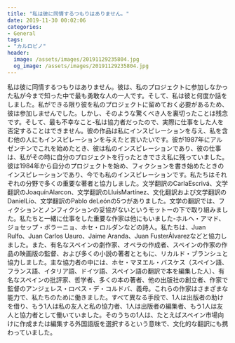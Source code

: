 ```yaml
---
title: "私は彼に同情するつもりはありません。"
date: 2019-11-30 00:02:06
categories:
- General
tags:
- "カルロピノ"
header:
  image: /assets/images/20191129235804.jpg
  og_image: /assets/images/20191129235804.jpg
---
```


私は彼に同情するつもりはありません。彼は、私のプロジェクトに参加しなかった私が今まで知った中で最も勇敢な人の一人です。そして、私は彼と何度か話をしました。私ができる限り彼を私のプロジェクトに留めておく必要があるため、彼は参加しませんでした。しかし、そのような驚くべき人を裏切ったことは残念です。そして、最も不幸なこと-私は協力者だったので、実際に仕事をした人を否定することはできません。彼の作品は私にインスピレーションを与え、私を含む他の人にもインスピレーションを与えたと言いたいです。彼が1987年にアルゼンチンでこれを始めたとき、彼は私のインスピレーションであり、彼の仕事は、私がその時に自分のプロジェクトを行ったときでさえ私に残っていました。彼は1984年から自分のプロジェクトを始め、フィクションを書き始めたときのインスピレーションであり、今でも私のインスピレーションです。私たちはそれぞれの分野で多くの重要な著者と協力しました。文学翻訳のCarlaEscrivá、文学翻訳のJoaquínAlarcon、文学翻訳のLluísMartínez、文化翻訳および文学翻訳のDanielLío、文学翻訳のPablo deLeónの5つがありました。文学の翻訳では、フィクションとノンフィクションの妥協がないというモットーの下で取り組みました。私たちと一緒に仕事をした重要な作家は他にもいました-ホルヘ・アマド、ジョセップ・ボラーニョ、ホセ・ロルダンなどの詩人。私たちは、Juan Rulfo、Juan Carlos Uauro、Jaime Aranda、Juan FusterÁlvarezなどと協力しました。また、有名なスペインの劇作家、オペラの作成者、スペインの作家の作品の映画版の監督、および多くの小説の著者とともに、リカルド・ブランシュと協力しました。主な協力者の中には、ホセ・マヌエル・バスケス（スペイン語、フランス語、イタリア語、ドイツ語、スペイン語の翻訳で本を編集した人）、有名なスペインの批評家、哲学者、多くの本の著者、他の出版社の創立者、作家で監督のアンジェレス・ロペス・デ・コルドバ、義母。これらの作家はさまざまな能力で、私たちのために働きました。すべて異なる手段で、1人は出版者の助けを借り、もう1人は私の友人と私の協力者、1人は出版者の編集者、もう1人は友人と協力者として働いていました。そのうちの1人は、たとえばスペイン市場向けに作成または編集する外国語版を選択するという意味で、文化的な翻訳にも携わっていました。
